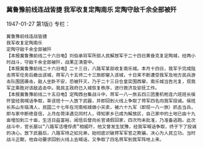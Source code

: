 ### 冀鲁豫前线连战皆捷  我军收复定陶南乐  定陶守敌千余全部被歼

1947-01-27
第1版()
专栏：

    冀鲁豫前线连战皆捷
    我军收复定陶南乐
    定陶守敌千余全部被歼
    【本报冀鲁豫前线二十六日电】刘伯承将军所部人民解放军于二十四日黄昏克复定陶城，经两小时战斗，守敌千余全部被歼，战果正清查中。
    【本报冀鲁豫前线二十六日电】二十三日，八路军某部收复南乐城。本月十四日，我军于完成阻击蒋军任务后撤出该城，蒋军八十五师二十三旅即窜入该城，十日来不断遭受我军及地方民兵游击队围困袭击，敌人坐卧不安，恐被歼灭，乃于二十三日仓皇突围西窜，南乐城当告光复，现我军正乘胜对该敌追击中。我民主政府已入城恢复秩序，进行救济及安抚工作。
    【本报冀鲁豫前线二十五日电】定陶西台集战斗中，蒋军一八一旅五四三团重机枪连六班班长侯怀堂经我喊话争取，率该班十一人放下武器，并即回到火线上争取了蒋军四名向我军投诚。侯班长系山东临清人，民国二十七年在河南柘城做小买卖，被六十九军（即现一八一旅）抓去当兵，即与家中断绝音信，上月在荷泽遇见同村人，得知家乡已成为解放区，自己家中的土地已由十九亩增加到三十亩，生活日益富裕，闻信后曾向长官请假回家，四次均未批准，乃准备逃跑。此次战斗中，官长屡以“八路军活埋俘虏”相威吓，他又曾发生犹豫，经我军喊话争取，终于下了投诚的决心。放下武器后，八路军待之如兄弟，始彻底识破蒋军军官之欺骗，决心为人民立功。当时战斗正酣，他自动要求回到火线上去喊话，又争取了四名蒋军到我军阵地上来。
